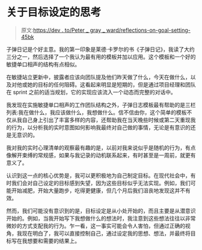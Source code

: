 # 关于目标设定的思考

> 原文:[https://dev . to/Peter _ gray _ ward/reflections-on-goal-setting-45bk](https://dev.to/peter_gray_ward/reflections-on-goal-setting-45bk)

子弹日记是个好主意。我的第一印象是莱德·卡罗尔的书《子弹日记》，我读了大约三分之一，然后选择了一个我认为最有用的模板并加以应用。这个模板和一个好的敏捷单口相声的结构有点相似。

在敏捷站立更新中，披露者应该向团队提及他们昨天做了什么，今天在做什么，以及对他或她的目标的任何阻碍。这看起来明显是短期的，但是通过项目经理和团队在 sprint 之前的适当规划，它的实现应该流入一个动态而完整的对话中。

我发现在实施敏捷单口相声的工作团队结构之外，子弹日志模板最有帮助的是三栏列表:我在做什么，我应该做什么，我想做什么。信不信由你，这个简单的模板不仅从我自己身上引出了丰富多样的内容，还帮助我在当天晚些时候或第二天重现我的行为，以分析我的实时意图如何影响我最终对自己做的事情，无论是有意识的还是无意识的。

我对我的实时心理清单的观察最有趣的是，以前对我来说似乎是随机的行为，有点像解开束缚的常规感，如果与我记录的动机联系起来，有时甚至是一周前，就更有意义了。

认识到这一点的核心优势是，我可以更积极地为自己制定目标。在现代社会中，有时我们会对自己设定的目标感到失望，因为这些目标似乎无法实现。例如，我们可能开始减肥，开始大量跑步，吃得更健康，但几个月后我们沮丧地发现这并不有效。

然而，我们可能没有意识到的是，目标设定是从小处开始的，而且主要是从潜意识开始的。例如，当我开始写下我想做什么的想法时，我注意到这些想法往往以非常微妙的方式支配我的行为。乍一看，这一事实可能会令人害怕，但通过正确的视角，我现在明白了，我可以直接控制自己，通过设定我的思想、想法，并最终将目标写在我想要和需要的结果上。
